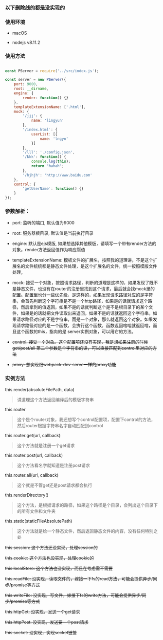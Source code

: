 ### 以下删除线的都是没实现的

### 使用环境 

- macOS 

- nodejs  v8.11.2

### 使用方法

```js

const PServer = require('../src/index.js');

const server = new PServer({
    port: 9000,
    root: __dirname,
    engine: {
        render: function() {}
    },
    templateExtensionName: ['.html'],
    mock: {
        '/jjj': {
            name: 'lingyun'
        },
        '/index.html': {
            userList: [{
                name: 'lngyn'
            }]
        },
        '/lll': './config.json',
        '/kkk': function() {
            console.log(this);
            return 'hahah';
        },
        '/hjhjh': 'http://www.baidu.com'
    },
    control: {
        'getUserName': function() {}
    }
});

```

### 参数解析：

- port: 监听的端口, 默认值为9000

- root: 服务器根目录, 默认值是当前执行目录

- engine: 默认是ejs模版, 如果想选择其他模版，请填写一个带有render方法的对象，render方法返回值作为响应🈯值

- templateExtensionName: 模板文件的扩展名，按照我的道理讲，不是这个扩展名的文件统统都是静态文件处理，是这个扩展名的文件，统一按照模版文件处理。

- mock: 接受一个对象，按照请求路径，判断的道理是这样的，如果发现了既不是静态文件，也没有在router的注册里找到这个请求，最后就会找mock里的配置。配置里也分一些优先级，是这样的，如果发现请求路径对应的是字符串，会首先判断这个字符串是不是一个http路径，如果是的话就请求这个路径，然后拿到的值返回，如果不是的话就判断这个是不是根目录下的某个文件，如果是的话就把文件读取出来返回。如果不是的话就返回这个字符串。如果请求路径对应的不是字符串，而是一个对象，那么就返回这个对象。如果发现请求路径对应的是一个函数，会执行这个函数，函数返回啥咱就返回啥，而且这个函数的this，指向的是 server实例对象，可以用它的方法。

- ~~control: 接受一个对象。这个配置项还没有实现，我是想如果注册的时候  get/post/all 第二个参数是个字符串的话，可以直接匹配到control里对应的方法~~

- ~~proxy: 想实现跟webpack-dev-serve一样的proxy功能~~


### 实例方法

this.render(absoluteFilePath, data)

> 讲道理这个方法返回编译后的模版字符串

this.router

> 这个是个router对象，我还想写个control配置项，配置下control的方法，然后router根据字符串名字自动匹配到control

this.router.get(url, callback)

> 这个方法就是注册一个get请求

this.router.post(url, callback)

> 这个方法看名字就知道是注册post请求

this.router.all(url, callback)

> 这个就是不管get还是post请求都会执行

this.renderDirectory()

> 这个方法，是根据请求的路径，如果这个路径是个目录，会列出这个目录下的所有文件和文件夹

this.static(staticFileAbsolutePath)

> 这个方法就是给一个静态文件，然后返回静态文件的内容，没有任何特别之处

~~this.session: 这个方法还没实现，处理session的~~

~~this.cookie: 这个方法也没实现，处理cookie的~~

~~this.localStore: 这个方法也没实现，而且在考虑需不需要~~

~~this.readFile: 没实现，读取文件的，嫁接一下fs的read方法，可能会提供异步/同步/promise等方式~~

~~this.writeFile: 没实现，写文件，嫁接下fs的write方法，可能会提供异步/同步/promise等方式~~

~~this.httpGet: 没实现，发送一个get请求~~

~~this.httpPost: 没实现，发送要一个post请求~~

~~this.socket: 没实现，实现socket链接~~